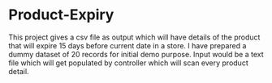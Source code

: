 # Product-Expiry

This project gives a csv file as output which will have details of the product that will expire 15 days before current date in a store. I have prepared a dummy dataset of 20 records for initial demo purpose. Input would be a text file which will get populated by controller which will scan every product detail.
